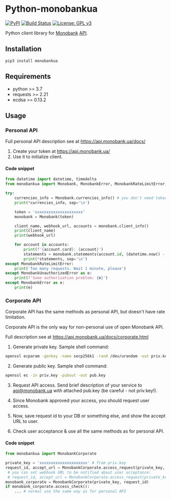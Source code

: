 # Python-monobankua
[![PyPI](https://img.shields.io/pypi/v/monobankua.svg)](https://pypi.org/project/monobankua/) [![Build Status](https://travis-ci.com/inbalboa/python-monobankua.svg?branch=master)](https://travis-ci.com/inbalboa/python-monobankua) [![License: GPL v3](https://img.shields.io/badge/License-GPLv3-blue.svg)](https://www.gnu.org/licenses/gpl-3.0)

Python client library for [Monobank](https://monobank.ua/) [API](https://api.monobank.ua/docs/).

## Installation

```
pip3 install monobankua
```

## Requirements
* python >= 3.7
* requests >= 2.21
* ecdsa >= 0.13.2

## Usage

### Personal API

Full personal API description see at https://api.monobank.ua/docs/

1. Create your token at https://api.monobank.ua/
2. Use it to initialize client.

#### Code snippet

```python
from datetime import datetime, timedelta
from monobankua import Monobank, MonobankError, MonobankRateLimitError, MonobankUnauthorizedError

try:
    currencies_info = Monobank.currencies_info() # you don't need token to get an exchange rates
    print(*currencies_info, sep='\n')

    token = 'xxxxxxxxxxxxxxxxxxxxx'
    monobank = Monobank(token)

    client_name, webhook_url, accounts = monobank.client_info()
    print(client_name)
    print(webhook_url)

    for account in accounts:
        print(f'{account.card}: {account}')
        statements = monobank.statements(account.id, (datetime.now() - timedelta(days=6)).date())
        print(*statements, sep='\n')
except MonobankRateLimitError:
	print('Too many requests. Wait 1 minute, please')
except MonobankUnauthorizedError as e:
	print(f'Some authorization problem: {e}')
except MonobankError as e:
	print(e)
```

### Corporate API

Corporate API has the same methods as personal API, but doesn't have rate limitation.

Corporate API is the only way for non-personal use of open Monobank API.

Full description see at https://api.monobank.ua/docs/corporate.html

1. Generate private key. Sample shell command:
```bash
openssl ecparam -genkey -name secp256k1 -rand /dev/urandom -out priv.key
```

2. Generate public key. Sample shell command:
```bash
openssl ec -in priv.key -pubout -out pub.key
```

3. Request API access. Send brief description of your service to api@monobank.ua with attached pub.key (be careful - not priv.key!).

4. Since Monobank approved your access, you should request user access.

5. Now, save request id to your DB or something else, and show the accept URL to user.

6. Check user acceptance & use all the same methods as for personal API.

#### Code snippet

```python
from monobankua import MonobankCorporate

private_key = 'xxxxxxxxxxxxxxxxxxxxx' # from priv.key
request_id, accept_url = MonobankCorporate.access_request(private_key, statement=True, personal=True)
 # you can set webhook URL to be notified about user acceptance:
 # request_id, accept_url = MonobankCorporate.access_request(private_key, statement=True, personal=True, webhook_url='https://yourservice.com/hook/')
monobank_corporate = MonobankCorporate(private_key, request_id)
if monobank_corporate.access_check():
	... # normal use the same way as for personal API
```
